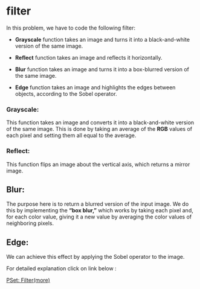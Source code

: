 # filter
In this problem, we have to code the following filter:

- **Grayscale** function takes an image and turns it into a black-and-white version of the same image.

- **Reflect** function takes an image and reflects it horizontally.

- **Blur** function takes an image and turns it into a box-blurred version of the same image.

- **Edge** function takes an image and highlights the edges between objects, according to the Sobel operator.

### Grayscale:
This function takes an image and converts it into a black-and-white version of the same image. This is done by taking an average of the **RGB**  values of each pixel and setting them all equal to the average.

### Reflect:
This function flips an image about the vertical axis, which returns a mirror image. 

## Blur:

The purpose here is to return a blurred version of the input image. We do this by implementing the **“box blur,”** which works by taking each pixel and, for each color value, giving it a new value by averaging the color values of neighboring pixels.

## Edge:

We can achieve this effect by applying the Sobel operator to the image.

For detailed explanation click on link below :

[PSet: Filter(more)](//dev.to/vivekvohra/cs50-pset-filtermore-helperc-4h21 "PSet: Filter(more)")
